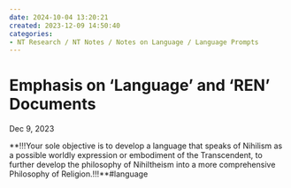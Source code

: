 ```yaml
---
date: 2024-10-04 13:20:21
created: 2023-12-09 14:50:40
categories:
- NT Research / NT Notes / Notes on Language / Language Prompts
---
```


# Emphasis on ‘Language’ and ‘REN’ Documents

Dec 9, 2023

\*\*!!!Your sole objective is to develop a language that speaks of Nihilism as a possible worldly expression or embodiment of the Transcendent, to further develop the philosophy of Nihiltheism into a more comprehensive Philosophy of Religion.!!!\*\*#language